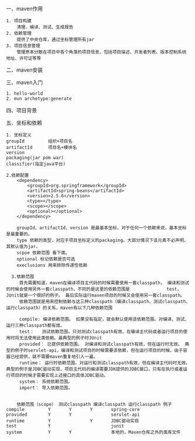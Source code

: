 一、maven作用

    1. 项目构建
        清理、编译、测试、生成报告
    2. 依赖管理
        提供了中央仓库，通过坐标管理所有jar
    3. 项目信息管理
        管理原本分散在项目中各个角落的项目信息，包括项目描述、开发者列表、版本控制系统地址、许可证等等
二、maven安装




三、maven入门

    1. hello-world
    2. mvn archetype:generate
    
    
    
    
    
    
    
    

四、项目背景











五、坐标和依赖

    1. 坐标定义
    groupId         组织+项目名
    artifactId      项目名+模块名
    version 
    packaging(jar pom war) 
    classifier(指定java平台)

    2.依赖配置
        <dependency>
			<groupId>org.springframework</groupId>
			<artifactId>spring-beans</artifactId>
			<version>2.5.6</version>
			<type></type>
			<scope></scope>
			<optional></optional>
		</dependency>
        
        groupId、artifactId、version 是最基本坐标，对于任何一个依赖来说，基本坐标是最重要的。
        type 依赖的类型，对应于项目坐标定义的packaging。大部分情况下该元素不必声明，其默认值为jar。
        scpoe 依赖范围 看下面。
        optional 标记依赖是否可选 
        execlusions 用来排除传递性依赖
      
      3.依赖范围
         首先需要知道，maven在编译项目主代码的时候需要使用一套classpath， 编译和测试的时候会使用另外一套classpath，不同的是这里的依赖范围是              test，JUnit就是一个很好的例子。 最后实际运行maven项目的时候又会使用另一套classpath。
         依赖范围就是用来控制依赖与这三种classpath（编译classpath、测试classpath、运行classpath）的关系，maven有以下几种依赖范围
         
         compile: 编译依赖范围。 如果没有指定，就会默认使用该依赖范围。对编译、测试、运行三种classpath都有效。
         test：   测试依赖范围。只对测试classpath有效，在编译主代码或者运行项目的使用时将无法使用此类依赖。最典型的例子时JUnit
         provided： 已提供依赖范围。 对编译和测试classpath有效，但在运行时无效。 典型的例子时servlet-api，编译和测试项目的时候需要该依赖，但在运行项目的时候，由于容器已经提供，就不需要maven重复地引入一遍。
         runtime： 运行时依赖范围。对运行和测试classpath有效，但在编译主代码时无效。 典型的例子是JDBC驱动实现，项目主代码的编译需要JDK提供的JDBC接口，只有在执行或者运行项目的时候才需要实现上述接口的具体JDBC驱动。
         system： 系统依赖范围。
         import： 导入依赖范围。
      
      
        依赖范围（scope）	测试classpath	编译classpath	运行classpath	例子
	compile			Y		Y		Y		spring-core
	provided	 	Y	 	Y				servlet-api
	runtime			Y	 			Y		JDBC驱动实现
	test			Y	 	 				junit
	system			Y		Y	 			本地的，Maven仓库之外的类库文件

        
        
        
        
        
        
        
        
        
        
